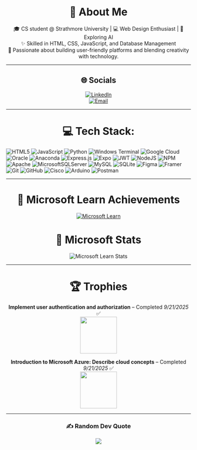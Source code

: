 <div align="center">

# 💫 About Me  

🎓 CS student @ Strathmore University | 💻 Web Design Enthusiast | 🤖 Exploring AI  
✨ Skilled in HTML, CSS, JavaScript, and Database Management  
🚀 Passionate about building user-friendly platforms and blending creativity with technology.  

</div>

---

<div align="center">

## 🌐 Socials  

[![LinkedIn](https://img.shields.io/badge/LinkedIn-%230077B5.svg?logo=linkedin&logoColor=white)](https://linkedin.com/in/edwin-kamau-5960a923a)  
[![Email](https://img.shields.io/badge/Email-D14836?logo=gmail&logoColor=white)](mailto:edkyle06@gmail.com)  

</div>

---

<div align="center"> 
  <h1>💻 Tech Stack:</h1>
</div> 

![HTML5](https://img.shields.io/badge/html5-%23E34F26.svg?style=for-the-badge&logo=html5&logoColor=white) ![JavaScript](https://img.shields.io/badge/javascript-%23323330.svg?style=for-the-badge&logo=javascript&logoColor=%23F7DF1E) ![Python](https://img.shields.io/badge/python-3670A0?style=for-the-badge&logo=python&logoColor=ffdd54) ![Windows Terminal](https://img.shields.io/badge/Windows%20Terminal-%234D4D4D.svg?style=for-the-badge&logo=windows-terminal&logoColor=white) ![Google Cloud](https://img.shields.io/badge/GoogleCloud-%234285F4.svg?style=for-the-badge&logo=google-cloud&logoColor=white) ![Oracle](https://img.shields.io/badge/Oracle-F80000?style=for-the-badge&logo=oracle&logoColor=white) ![Anaconda](https://img.shields.io/badge/Anaconda-%2344A833.svg?style=for-the-badge&logo=anaconda&logoColor=white) ![Express.js](https://img.shields.io/badge/express.js-%23404d59.svg?style=for-the-badge&logo=express&logoColor=%2361DAFB) ![Expo](https://img.shields.io/badge/expo-1C1E24?style=for-the-badge&logo=expo&logoColor=#D04A37) ![JWT](https://img.shields.io/badge/JWT-black?style=for-the-badge&logo=JSON%20web%20tokens) ![NodeJS](https://img.shields.io/badge/node.js-6DA55F?style=for-the-badge&logo=node.js&logoColor=white) ![NPM](https://img.shields.io/badge/NPM-%23CB3837.svg?style=for-the-badge&logo=npm&logoColor=white) ![Apache](https://img.shields.io/badge/apache-%23D42029.svg?style=for-the-badge&logo=apache&logoColor=white) ![MicrosoftSQLServer](https://img.shields.io/badge/Microsoft%20SQL%20Server-CC2927?style=for-the-badge&logo=microsoft%20sql%20server&logoColor=white) ![MySQL](https://img.shields.io/badge/mysql-4479A1.svg?style=for-the-badge&logo=mysql&logoColor=white) ![SQLite](https://img.shields.io/badge/sqlite-%2307405e.svg?style=for-the-badge&logo=sqlite&logoColor=white) ![Figma](https://img.shields.io/badge/figma-%23F24E1E.svg?style=for-the-badge&logo=figma&logoColor=white) ![Framer](https://img.shields.io/badge/Framer-black?style=for-the-badge&logo=framer&logoColor=blue) ![Git](https://img.shields.io/badge/git-%23F05033.svg?style=for-the-badge&logo=git&logoColor=white) ![GitHub](https://img.shields.io/badge/github-%23121011.svg?style=for-the-badge&logo=github&logoColor=white) ![Cisco](https://img.shields.io/badge/cisco-%23049fd9.svg?style=for-the-badge&logo=cisco&logoColor=black) ![Arduino](https://img.shields.io/badge/-Arduino-00979D?style=for-the-badge&logo=Arduino&logoColor=white) ![Postman](https://img.shields.io/badge/Postman-FF6C37?style=for-the-badge&logo=postman&logoColor=white) 
<div align="center"> 

---

<div align="center">

# 🏅 Microsoft Learn Achievements  

[![Microsoft Learn](https://img.shields.io/badge/Microsoft_Learn_Profile-258FFA?style=for-the-badge&logo=microsoft&logoColor=white)](https://learn.microsoft.com/en-us/users/edwinkamau-8497/)  

</div>
<div align="center">

# 🏅 Microsoft Stats  

![Microsoft Learn Stats](https://k6-edwin.vercel.app/api/learn?username=edwinkamau-8497&theme=dark)

</div>



---

<div align="center">

# 🏆 Trophies  

**Implement user authentication and authorization** – Completed *9/21/2025* ✅  
<img src="https://learn.microsoft.com/en-us/training/achievements/authentication-authorization.svg" width="100"/>  

**Introduction to Microsoft Azure: Describe cloud concepts** – Completed *9/21/2025* ✅  
<img src="https://learn.microsoft.com/en-us/training/achievements/microsoft-azure-fundamentals-describe-cloud-concepts.svg" width="100"/>  

</div>

---

<div align="center">

### ✍️ Random Dev Quote  

![](https://quotes-github-readme.vercel.app/api?type=horizontal&theme=radical)  

</div>
